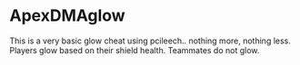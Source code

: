 # ApexDMAglow
This is a very basic glow cheat using pcileech.. nothing more, nothing less. Players glow based on their shield health. Teammates do not glow.
